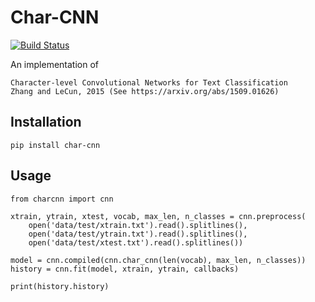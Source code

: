 # Char-CNN

[![Build Status](https://travis-ci.org/purzelrakete/char-cnn.png?branch=master)](https://travis-ci.org/purzelrakete/char-cnn)

An implementation of

    Character-level Convolutional Networks for Text Classification
    Zhang and LeCun, 2015 (See https://arxiv.org/abs/1509.01626)

## Installation

```bash:
pip install char-cnn
```

## Usage

```python:
from charcnn import cnn

xtrain, ytrain, xtest, vocab, max_len, n_classes = cnn.preprocess(
    open('data/test/xtrain.txt').read().splitlines(),
    open('data/test/ytrain.txt').read().splitlines(),
    open('data/test/xtest.txt').read().splitlines())

model = cnn.compiled(cnn.char_cnn(len(vocab), max_len, n_classes))
history = cnn.fit(model, xtrain, ytrain, callbacks)

print(history.history)
```
